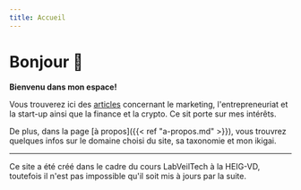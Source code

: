 ```yaml
---
title: Accueil
---
```


# Bonjour 👋

**Bienvenu dans mon espace!**

Vous trouverez ici des [articles](articles) concernant le marketing, l'entrepreneuriat et la start-up ainsi que la finance et la crypto. Ce sit porte sur mes intérêts.

De plus, dans la page [à propos]({{< ref "a-propos.md" >}}), vous trouvrez quelques infos sur le domaine choisi du site, sa taxonomie et mon ikigai.

<hr />

Ce site a été créé dans le cadre du cours LabVeilTech à la HEIG-VD, toutefois il n'est pas impossible qu'il soit mis à jours par la suite. 